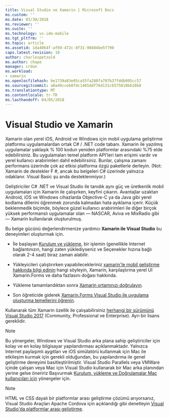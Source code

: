 ```yaml
---
title: Visual Studio ve Xamarin | Microsoft Docs
ms.custom: ''
ms.date: 03/30/2018
ms.reviewer: ''
ms.suite: ''
ms.technology: vs-ide-mobile
ms.tgt_pltfrm: ''
ms.topic: article
ms.assetid: 1da4064f-af69-472c-8f31-98484be5f790
caps.latest.revision: 10
author: charlespetzold
ms.author: chape
manager: crdun
ms.workload:
- xamarin
ms.openlocfilehash: be1739a83e05ca55fa288fa707b37fddb095cc57
ms.sourcegitcommit: a0a49cceb0fdc1465ddf76d131c6575018b628b8
ms.translationtype: MT
ms.contentlocale: tr-TR
ms.lasthandoff: 04/05/2018
---
```

# <a name="visual-studio-and-xamarin"></a>Visual Studio ve Xamarin

Xamarin olan yerel iOS, Android ve Windows için mobil uygulama geliştirme platformu uygulamalardan ortak C# / .NET code tabanı. Xamarin ile yazılmış uygulamalar yaklaşık % 100 kodun yeniden platformlar arasındaki %75 elde edebilirsiniz. Bu uygulamaları temel platform API'leri tam erişimi vardır ve yerel kullanıcı arabirimleri dahil edebilirsiniz. Bunlar, çalışma zamanı performans üzerinde çok az etkisi platforma özgü paketlerle derleyin. (Not: Xamarin de destekler F #, ancak bu belgeleri C# üzerinde yalnızca odaklanır. Visual Basic şu anda desteklenmiyor.)  
  
Geliştiriciler C# .NET ve Visual Studio ile tanıdık aynı güç ve üretkenlik mobil uygulamaları için Xamarin ile çalışırken, keyfini çıkarın. Avantajlar uzaktan Android, iOS ve Windows cihazlarda Objective-C ya da Java gibi yerel kodlama dillerini öğrenmek zorunda kalmadan hata ayıklama içerir. Küçük beklenmedik biçimde, böylece güzel kullanıcı arabirimleri ile diğer birçok yüksek performanslı uygulamalar olan — NASCAR, Aviva ve MixRadio gibi — Xamarin kullanılarak oluşturulmuş.  
  
Bu belge gücünü değerlendirmenize yardımcı **Xamarin ile Visual Studio** bu deneyimleri oluşturmak için.  
  
-   İle başlayan [Kurulum ve yükleme](../cross-platform/setup-and-install.md), bir işlemin (genellikle Internet bağlantınızın, hangi zaten yüklediyseniz ve Seçenekler hızına bağlı olarak 2-4 saat) biraz zaman alabilir.  
  
-   Yükleyicileri çalıştırırken yapabilecekleriniz [xamarin'le mobil geliştirme hakkında bilgi edinin](learn-about-mobile-development-with-xamarin.md) hangi söyleyin, Xamarin, karşılaştırma yerel UI Xamarin.Forms ve daha fazlasını doğası hakkında.  
  
-   Yükleme tamamlandıktan sonra [Xamarin ortamınızı doğrulayın](../cross-platform/verify-your-xamarin-environment.md).  
  
-   Son öğreticide giderek [Xamarin.Forms Visual Studio ile uygulama oluşturma temellerini öğrenin](/learn-app-building-basics-with-xamarin-forms-in-visual-studio.md).  
  
Kullanarak tüm Xamarin özellik ile çalışabilirsiniz [herhangi bir sürümünü Visual Studio 2017](https://www.visualstudio.com/vs) (Community, Professional ve Enterprise). Ayrı bir lisans gereklidir.  
  
> [!NOTE]
>  Bu yönergeler, Windows ve Visual Studio arka plana sahip geliştiriciler için kolay ve en kolay bilgisayar yapılandırması açıklanmaktadır. Yalnızca Internet paylaşımlı aygıtları ve iOS simülatörü kullanmak için Mac ile etkileşim kurmak için gerekli olduğundan, bu yapılandırma ile genel geliştirme deneyimi basitleştirilmiştir. Visual Studio Parallels veya VMWare içinde çalışan veya Mac için Visual Studio kullanarak bir Mac arka planından yerine gelse öneririz Başvurmak [Kurulum, yükleme ve Doğrulamalar Mac kullanıcıları için](../cross-platform/setup-install-and-verifications-for-mac-users.md) yönergeler için.  
  
> [!NOTE]
>  HTML ve CSS dayalı bir platformlar arası geliştirme çözümü arıyorsanız, Visual Studio Araçları Apache Cordova için açıklandığı gibi denetleyin [Visual Studio'da platformlar arası geliştirme](../cross-platform/cross-platform-mobile-development-in-visual-studio.md#HTML).